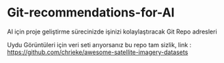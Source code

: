 # Git-recommendations-for-AI
AI için proje geliştirme sürecinizde işinizi kolaylaştıracak Git Repo adresleri


Uydu Görüntüleri için veri seti arıyorsanız bu repo tam sizlik, 
link : https://github.com/chrieke/awesome-satellite-imagery-datasets 
